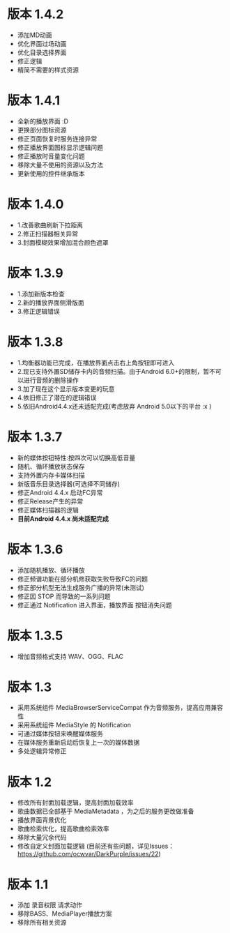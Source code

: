 # 版本 1.4.2
- 添加MD动画
- 优化界面过场动画
- 优化目录选择界面
- 修正逻辑
- 精简不需要的样式资源
# 版本 1.4.1
- 全新的播放界面 :D
- 更换部分图标资源
- 修正页面恢复时服务连接异常
- 修正播放界面图标显示逻辑问题
- 修正播放时音量变化问题
- 移除大量不使用的资源以及方法
- 更新使用的控件继承版本
# 版本 1.4.0
- 1.改善歌曲刷新下拉距离
- 2.修正扫描器相关异常
- 3.封面模糊效果增加混合颜色遮罩
# 版本 1.3.9
- 1.添加新版本检查
- 2.新的播放界面侧滑版面
- 3.修正逻辑错误
# 版本 1.3.8
- 1.均衡器功能已完成，在播放界面点击右上角按钮即可进入
- 2.现已支持外置SD储存卡内的音频扫描。由于Android 6.0+的限制，暂不可以进行音频的删除操作
- 3.加了现在这个显示版本变更的玩意
- 4.依旧修正了潜在的逻辑错误
- 5.依旧Android4.4.x还未适配完成(考虑放弃 Android 5.0以下的平台 :x )
# 版本 1.3.7
- 新的媒体按钮特性:按四次可以切换高低音量
- 随机、循环播放状态保存
- 支持外置内存卡媒体扫描
- 新版音乐目录选择器(可选择不同储存)
- 修正Android 4.4.x 启动FC异常
- 修正Release产生的异常
- 修正媒体扫描器的逻辑
- **目前Android 4.4.x 尚未适配完成**
# 版本 1.3.6
- 添加随机播放、循环播放
- 修正频谱功能在部分机修获取失败导致FC的问题
- 修正部分机型无法生成服务广播的异常(未测试)
- 修正因 STOP 而导致的一系列问题
- 修正通过 Notification 进入界面，播放界面 按钮消失问题
# 版本 1.3.5
- 增加音频格式支持 WAV、OGG、FLAC
# 版本 1.3
- 采用系统组件 MediaBrowserServiceCompat 作为音频服务，提高应用兼容性
- 采用系统组件 MediaStyle 的 Notification
- 可通过媒体按钮来唤醒媒体服务
- 在媒体服务重新启动后恢复上一次的媒体数据
- 多处逻辑异常修正
# 版本 1.2
- 修改所有封面加载逻辑，提高封面加载效率
- 歌曲数据已全部基于 MediaMetadata ，为之后的服务更改做准备
- 播放界面背景优化
- 歌曲检索优化，提高歌曲检索效率
- 移除大量冗余代码
- 修改自定义封面加载逻辑 (目前还有些问题，详见Issues：https://github.com/ocwvar/DarkPurple/issues/22)
# 版本 1.1
- 添加 录音权限 请求动作
- 移除BASS、MediaPlayer播放方案
- 移除所有相关资源
